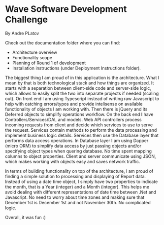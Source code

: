 # Wave Software Development Challenge
By Andre PLatov

Check out the documentation folder where you can find:
 - Architecture overview
 - Functionality scope
 - Planning of Round 1 of development
 - Installation instructions (under Deployment Instructions folder). 

The biggest thing I am proud of in this application is the architecture. What I mean by that is both technological stack and how things are organized. It starts with a separation between client-side code and server-side logic, which allows to easily split the two into separate projects if needed (scaling out). On front end I am using Typescript instead of writing raw Javascript to help with catching errors/typos and provide intelisense on available functionality of objects I am working with. Then there is jQuery and its Deferred objects to simplify operations workflow. On the back end I have Controllers/Services/DAL and models. Web API controllers process incoming requests from client and decide which services to use to serve the request. Services contain methods to perform the data processing and implement business logic details. Services then use the Database layer that performs data access operations. In Database layer I am using Dapper (micro ORM) to simplify data access by just passing objects and/or specifying object types when quering database. No time spent mapping columns to object properties. Client and server communicate using JSON, which makes working with objects easy and saves network traffic.

In terms of building functionality on top of the architecture, I am proud of finding a simple solution to processing and displaying of Report data. Instead of using a date time object, I simply have two properties to indicate the month, that is a Year (integer) and a Month (integer). This helps me avoid dealing with different representations of date time between .Net and Javascript. No need to worry about time zones and making sure that December 1st is December 1st and not November 30th. No complicated logic.

Overall, it was fun :)
